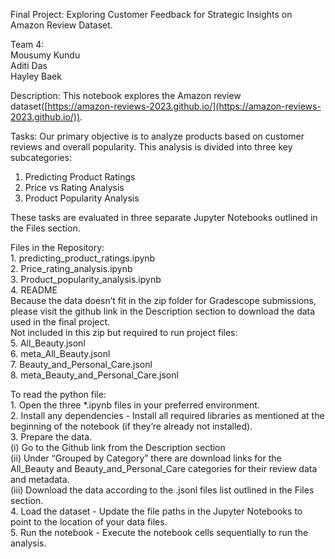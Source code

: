 Final Project: Exploring Customer Feedback for Strategic Insights on Amazon Review Dataset.

Team 4:   
Mousumy Kundu  
Aditi Das  
Hayley Baek

Description: This notebook explores the Amazon review dataset([https://amazon-reviews-2023.github.io/](https://amazon-reviews-2023.github.io/)).

Tasks: Our primary objective is to analyze products based on customer reviews and overall popularity. This analysis is divided into three key subcategories:

1. Predicting Product Ratings  
2. Price vs Rating Analysis  
3. Product Popularity Analysis

These tasks are evaluated in three separate Jupyter Notebooks outlined in the Files section. 

Files in the Repository:  
    1\. predicting\_product\_ratings.ipynb  
    2\. Price\_rating\_analysis.ipynb  
    3\. Product\_popularity\_analysis.ipynb   
    4\. README  
Because the data doesn’t fit in the zip folder for Gradescope submissions, please visit the github link in the Description section to download the data used in the final project.   
Not included in this zip but required to run project files:  
    5\. All\_Beauty.jsonl  
    6\. meta\_All\_Beauty.jsonl  
    7\. Beauty\_and\_Personal\_Care.jsonl  
    8\. meta\_Beauty\_and\_Personal\_Care.jsonl

To read the python file:  
1\. Open the three \*.ipynb files in your preferred environment.  
2\. Install any dependencies \- Install all required libraries as mentioned at the beginning of the notebook (if they’re already not installed).  
3\. Prepare the data.   
	(i) Go to the Github link from the Description section  
	(ii) Under “Grouped by Category” there are download links for the All\_Beauty and Beauty\_and\_Personal\_Care categories for their review data and metadata.  
	(iii) Download the data according to the .jsonl files list outlined in the Files section.   
4\. Load the dataset \- Update the file paths in the Jupyter Notebooks to point to the location of your data files.  
5\. Run the notebook \- Execute the notebook cells sequentially to run the analysis.

